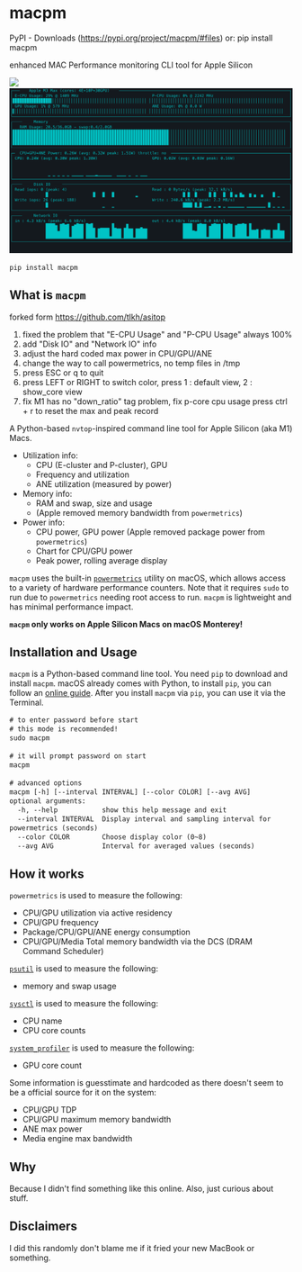 # macpm

PyPI - Downloads (https://pypi.org/project/macpm/#files)
or: pip install macpm

enhanced MAC Performance monitoring CLI tool for Apple Silicon

![](images/macpm-v.gif)
![](images/macpm.gif)
```shell
pip install macpm
```

## What is `macpm`

forked form https://github.com/tlkh/asitop
1. fixed the problem that "E-CPU Usage" and "P-CPU Usage" always 100%
2. add "Disk IO" and "Network IO" info
3. adjust the hard coded max power in CPU/GPU/ANE
4. change the way to call powermetrics, no temp files in /tmp 
5. press ESC or q to quit
6. press LEFT or RIGHT to switch color, press 1 : default view, 2 : show_core view
7. fix M1 has no "down_ratio" tag problem, fix p-core cpu usage
   press ctrl + r to reset the max and peak record

A Python-based `nvtop`-inspired command line tool for Apple Silicon (aka M1) Macs.

* Utilization info:
  * CPU (E-cluster and P-cluster), GPU
  * Frequency and utilization
  * ANE utilization (measured by power)
* Memory info:
  * RAM and swap, size and usage
  * (Apple removed memory bandwidth from `powermetrics`)
* Power info:
  * CPU power, GPU power (Apple removed package power from `powermetrics`)
  * Chart for CPU/GPU power
  * Peak power, rolling average display

`macpm` uses the built-in [`powermetrics`](https://www.unix.com/man-page/osx/1/powermetrics/) utility on macOS, which allows access to a variety of hardware performance counters. Note that it requires `sudo` to run due to `powermetrics` needing root access to run. `macpm` is lightweight and has minimal performance impact.

**`macpm` only works on Apple Silicon Macs on macOS Monterey!**

## Installation and Usage

`macpm` is a Python-based command line tool. You need `pip` to download and install `macpm`. macOS already comes with Python, to install `pip`, you can follow an [online guide](https://phoenixnap.com/kb/install-pip-mac). After you install `macpm` via `pip`, you can use it via the Terminal.

```shell
# to enter password before start
# this mode is recommended!
sudo macpm

# it will prompt password on start
macpm

# advanced options
macpm [-h] [--interval INTERVAL] [--color COLOR] [--avg AVG]
optional arguments:
  -h, --help           show this help message and exit
  --interval INTERVAL  Display interval and sampling interval for powermetrics (seconds)
  --color COLOR        Choose display color (0~8)
  --avg AVG            Interval for averaged values (seconds)
```

## How it works

`powermetrics` is used to measure the following:

* CPU/GPU utilization via active residency
* CPU/GPU frequency
* Package/CPU/GPU/ANE energy consumption
* CPU/GPU/Media Total memory bandwidth via the DCS (DRAM Command Scheduler)

[`psutil`](https://github.com/giampaolo/psutil) is used to measure the following:

* memory and swap usage

[`sysctl`](https://developer.apple.com/library/archive/documentation/System/Conceptual/ManPages_iPhoneOS/man3/sysctl.3.html) is used to measure the following:

* CPU name
* CPU core counts

[`system_profiler`](https://ss64.com/osx/system_profiler.html) is used to measure the following:

* GPU core count

Some information is guesstimate and hardcoded as there doesn't seem to be a official source for it on the system:

* CPU/GPU TDP
* CPU/GPU maximum memory bandwidth
* ANE max power
* Media engine max bandwidth

## Why

Because I didn't find something like this online. Also, just curious about stuff.

## Disclaimers

I did this randomly don't blame me if it fried your new MacBook or something.
